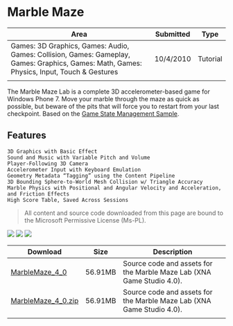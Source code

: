 # Marble Maze

|Area|Submitted|Type|
|-|-|-|
Games: 3D Graphics, Games: Audio, Games: Collision, Games: Gameplay, Games: Graphics, Games: Math, Games: Physics, Input, Touch & Gestures|10/4/2010|Tutorial
||||

The Marble Maze Lab is a complete 3D accelerometer-based game for Windows Phone 7. Move your marble through the maze as quick as possible, but beware of the pits that will force you to restart from your last checkpoint. Based on the [Game State Management Sample](https://github.com/simondarksidej/XNAGameStudio/wiki/Game-State-Management-(Mango,-C%23VB)).

## Features

    3D Graphics with Basic Effect
    Sound and Music with Variable Pitch and Volume
    Player-Following 3D Camera
    Accelerometer Input with Keyboard Emulation
    Geometry Metadata “Tagging” using the Content Pipeline
    3D Bounding Sphere-to-World Mesh Collision w/ Triangle Accuracy
    Marble Physics with Positional and Angular Velocity and Acceleration, and Friction Effects
    High Score Table, Saved Across Sessions

> All content and source code downloaded from this page are bound to the Microsoft Permissive License (Ms-PL).

![](https://github.com/simondarksidej/XNAGameStudio/blob/archive/Images/marblemaze0.png?raw=true)
![](https://github.com/simondarksidej/XNAGameStudio/blob/archive/Images/marblemaze1.png?raw=true)
![](https://github.com/simondarksidej/XNAGameStudio/blob/archive/Images/marblemaze2.png?raw=true)

Download | Size | Description
---|---|---|
[MarbleMaze_4_0](https://github.com/simondarksidej/XNAGameStudio/tree/archive/Samples/MarbleMaze_4_0) | 56.91MB | Source code and assets for the Marble Maze Lab (XNA Game Studio 4.0).
[MarbleMaze_4_0.zip](https://github.com/simondarksidej/XNAGameStudioZips/raw/zips/MarbleMaze_4_0.zip) | 56.91MB | Source code and assets for the Marble Maze Lab (XNA Game Studio 4.0).
||||
